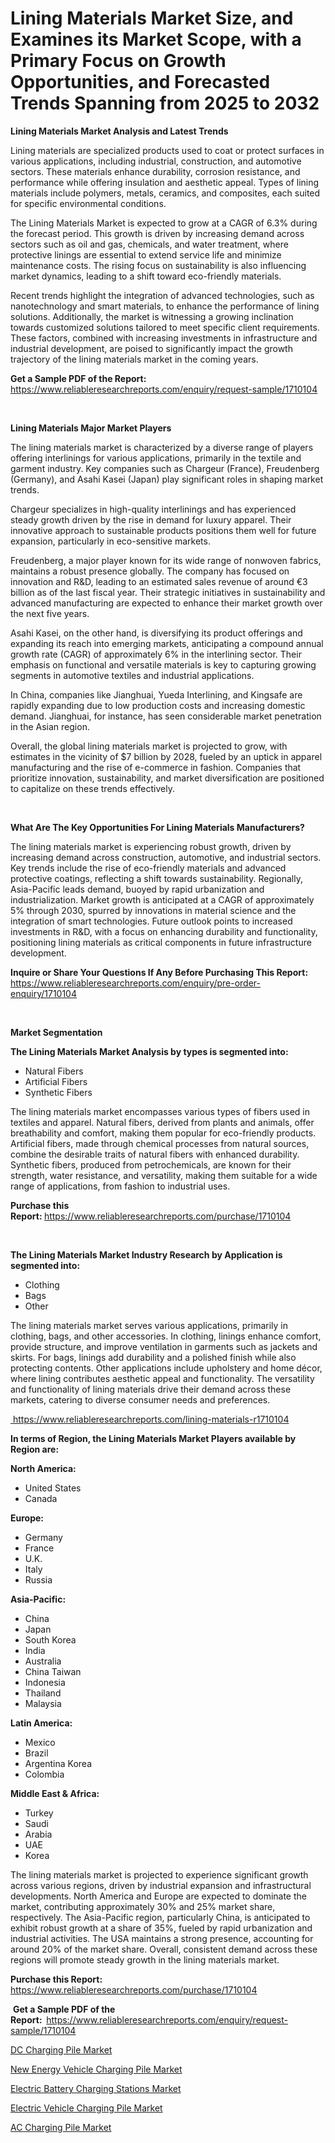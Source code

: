 <p><h1>Lining Materials Market Size, and Examines its Market Scope, with a Primary Focus on Growth Opportunities, and Forecasted Trends Spanning from 2025 to 2032</h1></p><p><strong>Lining Materials Market Analysis and Latest Trends</strong></p>
<p><p>Lining materials are specialized products used to coat or protect surfaces in various applications, including industrial, construction, and automotive sectors. These materials enhance durability, corrosion resistance, and performance while offering insulation and aesthetic appeal. Types of lining materials include polymers, metals, ceramics, and composites, each suited for specific environmental conditions.</p><p>The Lining Materials Market is expected to grow at a CAGR of 6.3% during the forecast period. This growth is driven by increasing demand across sectors such as oil and gas, chemicals, and water treatment, where protective linings are essential to extend service life and minimize maintenance costs. The rising focus on sustainability is also influencing market dynamics, leading to a shift toward eco-friendly materials.</p><p>Recent trends highlight the integration of advanced technologies, such as nanotechnology and smart materials, to enhance the performance of lining solutions. Additionally, the market is witnessing a growing inclination towards customized solutions tailored to meet specific client requirements. These factors, combined with increasing investments in infrastructure and industrial development, are poised to significantly impact the growth trajectory of the lining materials market in the coming years.</p></p>
<p><strong>Get a Sample PDF of the Report:&nbsp;</strong> <a href="https://www.reliableresearchreports.com/enquiry/request-sample/1710104?utm_campaign=31&utm_medium=2&utm_source=Github&utm_content=ia&utm_term=10012025&utm_id=lining-materials">https://www.reliableresearchreports.com/enquiry/request-sample/1710104</a></p>
<p>&nbsp;</p>
<p><strong>Lining Materials Major Market Players</strong></p>
<p><p>The lining materials market is characterized by a diverse range of players offering interlinings for various applications, primarily in the textile and garment industry. Key companies such as Chargeur (France), Freudenberg (Germany), and Asahi Kasei (Japan) play significant roles in shaping market trends.</p><p>Chargeur specializes in high-quality interlinings and has experienced steady growth driven by the rise in demand for luxury apparel. Their innovative approach to sustainable products positions them well for future expansion, particularly in eco-sensitive markets.</p><p>Freudenberg, a major player known for its wide range of nonwoven fabrics, maintains a robust presence globally. The company has focused on innovation and R&D, leading to an estimated sales revenue of around €3 billion as of the last fiscal year. Their strategic initiatives in sustainability and advanced manufacturing are expected to enhance their market growth over the next five years.</p><p>Asahi Kasei, on the other hand, is diversifying its product offerings and expanding its reach into emerging markets, anticipating a compound annual growth rate (CAGR) of approximately 6% in the interlining sector. Their emphasis on functional and versatile materials is key to capturing growing segments in automotive textiles and industrial applications.</p><p>In China, companies like Jianghuai, Yueda Interlining, and Kingsafe are rapidly expanding due to low production costs and increasing domestic demand. Jianghuai, for instance, has seen considerable market penetration in the Asian region.</p><p>Overall, the global lining materials market is projected to grow, with estimates in the vicinity of $7 billion by 2028, fueled by an uptick in apparel manufacturing and the rise of e-commerce in fashion. Companies that prioritize innovation, sustainability, and market diversification are positioned to capitalize on these trends effectively.</p></p>
<p>&nbsp;</p>
<p><strong>What Are The Key Opportunities For Lining Materials Manufacturers?</strong></p>
<p><p>The lining materials market is experiencing robust growth, driven by increasing demand across construction, automotive, and industrial sectors. Key trends include the rise of eco-friendly materials and advanced protective coatings, reflecting a shift towards sustainability. Regionally, Asia-Pacific leads demand, buoyed by rapid urbanization and industrialization. Market growth is anticipated at a CAGR of approximately 5% through 2030, spurred by innovations in material science and the integration of smart technologies. Future outlook points to increased investments in R&D, with a focus on enhancing durability and functionality, positioning lining materials as critical components in future infrastructure development.</p></p>
<p><strong>Inquire or Share Your Questions If Any Before Purchasing This Report:</strong> <a href="https://www.reliableresearchreports.com/enquiry/pre-order-enquiry/1710104?utm_campaign=31&utm_medium=2&utm_source=Github&utm_content=ia&utm_term=10012025&utm_id=lining-materials">https://www.reliableresearchreports.com/enquiry/pre-order-enquiry/1710104</a></p>
<p>&nbsp;</p>
<p><strong>Market Segmentation</strong></p>
<p><strong>The Lining Materials Market Analysis by types is segmented into:</strong></p>
<p><ul><li>Natural Fibers</li><li>Artificial Fibers</li><li>Synthetic Fibers</li></ul></p>
<p><p>The lining materials market encompasses various types of fibers used in textiles and apparel. Natural fibers, derived from plants and animals, offer breathability and comfort, making them popular for eco-friendly products. Artificial fibers, made through chemical processes from natural sources, combine the desirable traits of natural fibers with enhanced durability. Synthetic fibers, produced from petrochemicals, are known for their strength, water resistance, and versatility, making them suitable for a wide range of applications, from fashion to industrial uses.</p></p>
<p><strong>Purchase this Report:&nbsp;</strong><a href="https://www.reliableresearchreports.com/purchase/1710104?utm_campaign=31&utm_medium=2&utm_source=Github&utm_content=ia&utm_term=10012025&utm_id=lining-materials">https://www.reliableresearchreports.com/purchase/1710104</a></p>
<p>&nbsp;</p>
<p><strong>The Lining Materials Market Industry Research by Application is segmented into:</strong></p>
<p><ul><li>Clothing</li><li>Bags</li><li>Other</li></ul></p>
<p><p>The lining materials market serves various applications, primarily in clothing, bags, and other accessories. In clothing, linings enhance comfort, provide structure, and improve ventilation in garments such as jackets and skirts. For bags, linings add durability and a polished finish while also protecting contents. Other applications include upholstery and home décor, where lining contributes aesthetic appeal and functionality. The versatility and functionality of lining materials drive their demand across these markets, catering to diverse consumer needs and preferences.</p></p>
<p><a href="https://www.reliableresearchreports.com/lining-materials-r1710104?utm_campaign=31&utm_medium=2&utm_source=Github&utm_content=ia&utm_term=10012025&utm_id=lining-materials">&nbsp;https://www.reliableresearchreports.com/lining-materials-r1710104</a></p>
<p><strong>In terms of Region, the Lining Materials Market Players available by Region are:</strong></p>
<p>
    <p> <strong> North America: </strong>
        <ul>
            <li>United States</li>
            <li>Canada</li>
        </ul>
        </p> 
    <p> <strong> Europe: </strong>
        <ul>
            <li>Germany</li>
            <li>France</li>
            <li>U.K.</li>
            <li>Italy</li>
            <li>Russia</li>
        </ul>
        </p> 
    <p> <strong> Asia-Pacific: </strong>
        <ul>
            <li>China</li>
            <li>Japan</li>
            <li>South Korea</li>
            <li>India</li>
            <li>Australia</li>
            <li>China Taiwan</li>
            <li>Indonesia</li>
            <li>Thailand</li>
            <li>Malaysia</li>
        </ul>
        </p> 
    <p> <strong> Latin America: </strong>
        <ul>
            <li>Mexico</li>
            <li>Brazil</li>
            <li>Argentina Korea</li>
            <li>Colombia</li>
        </ul>
        </p> 
    <p> <strong> Middle East & Africa: </strong>
        <ul>
            <li>Turkey</li>
            <li>Saudi</li>
            <li>Arabia</li>
            <li>UAE</li>
            <li>Korea</li>
        </ul>
    </p>
    </p>
<p><p>The lining materials market is projected to experience significant growth across various regions, driven by industrial expansion and infrastructural developments. North America and Europe are expected to dominate the market, contributing approximately 30% and 25% market share, respectively. The Asia-Pacific region, particularly China, is anticipated to exhibit robust growth at a share of 35%, fueled by rapid urbanization and industrial activities. The USA maintains a strong presence, accounting for around 20% of the market share. Overall, consistent demand across these regions will promote steady growth in the lining materials market.</p></p>
<p><strong>Purchase this Report: </strong><a href="https://www.reliableresearchreports.com/purchase/1710104?utm_campaign=31&utm_medium=2&utm_source=Github&utm_content=ia&utm_term=10012025&utm_id=lining-materials">https://www.reliableresearchreports.com/purchase/1710104</a></p>
<p>&nbsp;<strong>Get a Sample PDF of the Report:&nbsp;&nbsp;</strong><a href="https://www.reliableresearchreports.com/enquiry/request-sample/1710104?utm_campaign=31&utm_medium=2&utm_source=Github&utm_content=ia&utm_term=10012025&utm_id=lining-materials">https://www.reliableresearchreports.com/enquiry/request-sample/1710104</a></p>
<p><strong></strong></p>
<p><p><a href="https://github.com/juniordelafrance/Market-Research-Report-List-5/blob/main/dc-charging-pile-market.md?utm_campaign=31&utm_medium=2&utm_source=Github&utm_content=ia&utm_term=10012025&utm_id=lining-materials">DC Charging Pile Market</a></p><p><a href="https://github.com/shondapmbau/Market-Research-Report-List-1/blob/main/new-energy-vehicle-charging-pile-market.md?utm_campaign=31&utm_medium=2&utm_source=Github&utm_content=ia&utm_term=10012025&utm_id=lining-materials">New Energy Vehicle Charging Pile Market</a></p><p><a href="https://github.com/alberthagorsuch/Market-Research-Report-List-1/blob/main/electric-battery-charging-stations-market.md?utm_campaign=31&utm_medium=2&utm_source=Github&utm_content=ia&utm_term=10012025&utm_id=lining-materials">Electric Battery Charging Stations Market</a></p><p><a href="https://github.com/skerretflossie9297/Market-Research-Report-List-1/blob/main/electric-vehicle-charging-pile-market.md?utm_campaign=31&utm_medium=2&utm_source=Github&utm_content=ia&utm_term=10012025&utm_id=lining-materials">Electric Vehicle Charging Pile Market</a></p><p><a href="https://github.com/MonroeBullock54/Market-Research-Report-List-1/blob/main/ac-charging-pile-market.md?utm_campaign=31&utm_medium=2&utm_source=Github&utm_content=ia&utm_term=10012025&utm_id=lining-materials">AC Charging Pile Market</a></p></p>
